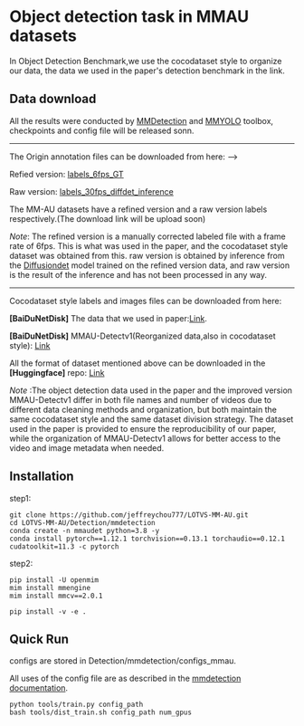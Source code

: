 # Object detection task in MMAU datasets

In Object Detection Benchmark,we use the cocodataset style to organize our data, the data we used in the paper's detection benchmark in the link.

## Data download
All the results were conducted by [MMDetection](https://github.com/open-mmlab/mmdetection) and [MMYOLO](https://github.com/open-mmlab/mmyolo) toolbox, checkpoints and config file will be released sonn.

---

The Origin annotation files can be downloaded from here: -->

Refied version: [labels_6fps_GT](https://pan.baidu.com/s/16XMDxT4mr8oFHTwBXEuzOw?pwd=eujv)

Raw version: [labels_30fps_diffdet_inference](https://pan.baidu.com/s/1wF-4tjXeXl1QVHINAmgwqA?pwd=ggyn)

The MM-AU datasets have a refined version and a raw version labels respectively.(The download link will be upload soon)

*Note*: The refined version is a manually corrected labeled file with a frame rate of 6fps. This is what was used in the paper, and the cocodataset style dataset was obtained from this. raw version is obtained by inference from the [Diffusiondet](https://github.com/ShoufaChen/DiffusionDet) model trained on the refined version data, and raw version is the result of the inference and has not been processed in any way.

---

Cocodataset style labels and images files can be downloaded from here:

**[BaiDuNetDisk]** The data that we used in paper:[Link](https://pan.baidu.com/s/1jqGiH8r2TrLxfSoy5k9uiQ?pwd=f8gj).

**[BaiDuNetDisk]** MMAU-Detectv1(Reorganized data,also in cocodataset style): [Link](https://pan.baidu.com/s/1MLHgaBgaBgzNnci5vNJCXw?pwd=e38j)

All the format of dataset mentioned above can be downloaded in the **[Huggingface]** repo: [Link](https://huggingface.co/datasets/JeffreyChou/MM-AU/tree/main)

*Note* :The object detection data used in the paper and the improved version MMAU-Detectv1 differ in both file names and number of videos due to different data cleaning methods and organization, but both maintain the same cocodataset style and the same dataset division strategy. The dataset used in the paper is provided to ensure the reproducibility of our paper, while the organization of MMAU-Detectv1 allows for better access to the video and image metadata when needed.

## Installation

step1:
```
git clone https://github.com/jeffreychou777/LOTVS-MM-AU.git
cd LOTVS-MM-AU/Detection/mmdetection
conda create -n mmaudet python=3.8 -y
conda install pytorch==1.12.1 torchvision==0.13.1 torchaudio==0.12.1 cudatoolkit=11.3 -c pytorch
```
step2:
```
pip install -U openmim
mim install mmengine
mim install mmcv==2.0.1

pip install -v -e .
```

## Quick Run

configs are stored in Detection/mmdetection/configs_mmau.

All uses of the config file are as described in the [mmdetection documentation](https://mmdetection.readthedocs.io/en/latest/user_guides/index.html).
```
python tools/train.py config_path
bash tools/dist_train.sh config_path num_gpus
```
